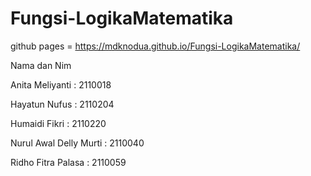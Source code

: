 # Fungsi-LogikaMatematika

github pages = https://mdknodua.github.io/Fungsi-LogikaMatematika/

Nama dan Nim

Anita Meliyanti : 2110018

Hayatun Nufus : 2110204

Humaidi Fikri : 2110220

Nurul Awal Delly Murti : 2110040

Ridho Fitra Palasa : 2110059

